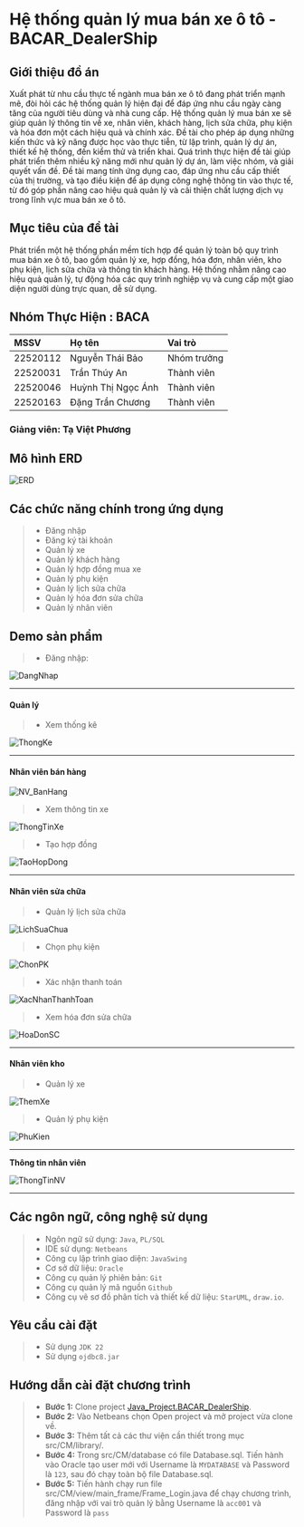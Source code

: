 # Hệ thống quản lý mua bán xe ô tô - BACAR_DealerShip

## Giới thiệu đồ án

Xuất phát từ nhu cầu thực tế ngành mua bán xe ô tô đang phát triển mạnh mẽ, đòi hỏi các hệ thống quản lý hiện đại để đáp ứng nhu cầu ngày càng tăng của người tiêu dùng và nhà cung cấp. Hệ thống quản lý mua bán xe sẽ giúp quản lý thông tin về xe, nhân viên, khách hàng, lịch sửa chữa, phụ kiện và hóa đơn một cách hiệu quả và chính xác. Đề tài cho phép áp dụng những kiến thức và kỹ năng được học vào thực tiễn, từ lập trình, quản lý dự án, thiết kế hệ thống, đến kiểm thử và triển khai. Quá trình thực hiện đề tài giúp phát triển thêm nhiều kỹ năng mới như quản lý dự án, làm việc nhóm, và giải quyết vấn đề. Đề tài mang tính ứng dụng cao, đáp ứng nhu cầu cấp thiết của thị trường, và tạo điều kiện để áp dụng công nghệ thông tin vào thực tế, từ đó góp phần nâng cao hiệu quả quản lý và cải thiện chất lượng dịch vụ trong lĩnh vực mua bán xe ô tô. 

## Mục tiêu của đề tài
Phát triển một hệ thống phần mềm tích hợp để quản lý toàn bộ quy trình mua bán xe ô tô, bao gồm quản lý xe, hợp đồng, hóa đơn, nhân viên, kho phụ kiện, lịch sửa chữa và thông tin khách hàng. Hệ thống nhằm nâng cao hiệu quả quản lý, tự động hóa các quy trình nghiệp vụ và cung cấp một giao diện người dùng trực quan, dễ sử dụng. 

## Nhóm Thực Hiện : BACA

| MSSV | Họ tên   | Vai trò	  |
| :-------- | :------- |:-------|
| 22520112 | Nguyễn Thái Bảo	| Nhóm trưởng	|
| 22520031 | Trần Thúy An	| Thành viên	|
| 22520046 | Huỳnh Thị Ngọc Ánh	| Thành viên	|
| 22520163 | Đặng Trần Chương	| Thành viên	|

### Giảng viên: Tạ Việt Phương

## Mô hình ERD
![ERD](./src/com/view/demo/ERD.png "ERD")

## Các chức năng chính trong ứng dụng
> * Đăng nhập
> * Đăng ký tài khoản
> * Quản lý xe
> * Quản lý khách hàng
> * Quản lý hợp đồng mua xe
> * Quản lý phụ kiện
> * Quản lý lịch sửa chữa
> * Quản lý hóa đơn sửa chữa
> * Quản lý nhân viên

## Demo sản phẩm
>* Đăng nhập:

![DangNhap](./src/com/view/demo/DangNhap.png)

---------------

#### Quản lý
>* Xem thống kê

![ThongKe](./src/com/view/demo/ThongKe.png)

---------------

#### Nhân viên bán hàng
![NV_BanHang](./src/com/view/demo/NV_BanHang.png)

>* Xem thông tin xe

![ThongTinXe](./src/com/view/demo/ThongTinXe.png)

>* Tạo hợp đồng

![TaoHopDong](./src/com/view/demo/TaoHopDong.png)

---------------

#### Nhân viên sửa chữa
>* Quản lý lịch sửa chữa

![LichSuaChua](./src/com/view/demo/LichSuaChua.png)

>* Chọn phụ kiện

 ![ChonPK](./src/com/view/demo/ChonPK.png)

>* Xác nhận thanh toán

![XacNhanThanhToan](./src/com/view/demo/XacNhanThanhToan.png)

>* Xem hóa đơn sửa chữa

![HoaDonSC](./src/com/view/demo/HoaDonSC.png)

---------------

#### Nhân viên kho
>* Quản lý xe

![ThemXe](./src/com/view/demo/ThemXe.png)

>* Quản lý phụ kiện

![PhuKien](./src/com/view/demo/PhuKien.png)

---------------

**Thông tin nhân viên**

![ThongTinNV](./src/com/view/demo/ThongTinNV.png)

---------------

## Các ngôn ngữ, công nghệ sử dụng
> * Ngôn ngữ sử dụng: `Java`, `PL/SQL`
> * IDE sử dụng: `Netbeans`
> * Công cụ lập trình giao diện: `JavaSwing`
> * Cơ sở dữ liệu: `Oracle`
> * Công cụ quản lý phiên bản: `Git`
> * Công cụ quản lý mã nguồn `Github`
> * ­Công cụ vẽ sơ đồ phân tích và thiết kế dữ liệu: `StarUML`, `draw.io`.

## Yêu cầu cài đặt
> * Sử dụng `JDK 22`
> * Sử dụng `ojdbc8.jar`

## Hướng dẫn cài đặt chương trình
> * **Bước 1:** Clone project [Java_Project.BACAR_DealerShip](https://github.com/ann-trann/IS216.Java_Project.BACAR_DealerShip).
> * **Bước 2:** Vào Netbeans chọn Open project và mở project vừa clone về.
> * **Bước 3:** Thêm tất cả các thư viện cần thiết trong mục src/CM/library/.
> * **Bước 4:** Trong src/CM/database có file Database.sql. Tiến hành vào Oracle tạo user mới với Username là `MYDATABASE` và Password là `123`, sau đó chạy toàn bộ file Database.sql.
> * **Bước 5:** Tiến hành chạy run file src/CM/view/main_frame/Frame_Login.java để chạy chương trình, đăng nhập với vai trò quản lý bằng Username là `acc001` và Password là `pass`
